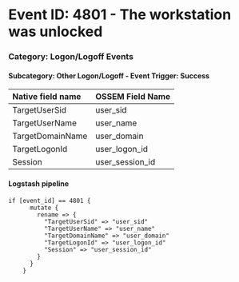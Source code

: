 # Event ID: 4801 - The workstation was unlocked
### Category: Logon/Logoff Events
#### Subcategory: Other Logon/Logoff - Event Trigger: Success

|Native field name            |OSSEM Field Name                   |
|:----------------------------|:----------------------------------|
| TargetUserSid               | user_sid                          |
| TargetUserName              | user_name                         |
| TargetDomainName            | user_domain                       |
| TargetLogonId               | user_logon_id                     |
| Session                     | user_session_id                   |


#### Logstash pipeline

```
if [event_id] == 4801 {
      mutate {
        rename => {
          "TargetUserSid" => "user_sid"
          "TargetUserName" => "user_name"
          "TargetDomainName" => "user_domain"
          "TargetLogonId" => "user_logon_id"    
          "Session" => "user_session_id"
        }
      }
    }
```